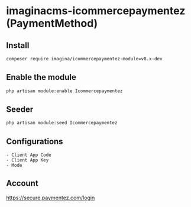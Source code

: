 # imaginacms-icommercepaymentez (PaymentMethod)

## Install
```bash
composer require imagina/icommercepaymentez-module=v8.x-dev
```

## Enable the module
```bash
php artisan module:enable Icommercepaymentez
```

## Seeder

```bash
php artisan module:seed Icommercepaymentez
```

## Configurations
	- Client App Code
    - Client App Key
    - Mode

## Account
https://secure.paymentez.com/login
